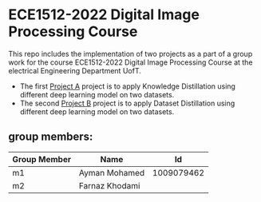 # ECE1512-2022 Digital Image Processing Course

This repo includes the implementation of two projects as a part of a group work for the course ECE1512-2022 Digital Image Processing Course at the electrical Engineering Department UofT.

* The first [Project A](./Project%20A/README.md) project is to apply Knowledge Distillation using different deep learning model on two datasets.  
* The second  [Project B](./Project%20A/README.md) project is to apply Dataset Distillation using different deep learning model on two datasets.  

## group members:

| Group Member | Name | Id |
|--------------|------|----|
| m1 | Ayman Mohamed | 1009079462|
| m2 | Farnaz Khodami | |
